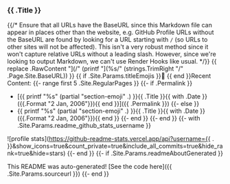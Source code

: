 ### {{ .Title }}
{{/*
  Ensure that all URLs have the BaseURL since this Markdown file can appear in places other than the website, e.g. GitHub Profile
  URLs without the BaseURL are found by looking for a URL starting with `/` (so URLs to other sites will not be affected).
  This isn't a very robust method since it won't capture relative URLs without a leading slash.
  However, since we're looking to output Markdown, we can't use Render Hooks like usual.
*/}}
{{ replace .RawContent "](/" (printf "](%s/" (strings.TrimRight "/" .Page.Site.BaseURL)) }}
{{ if .Site.Params.titleEmojis }}📰 {{ end }}Recent Content:
{{- range first 5 .Site.RegularPages }}
{{- if .Permalink }}
  * [{{ printf "%s" (partial "section-emoji" .) }}{{ .Title }}{{ with .Date }} ({{.Format "2 Jan, 2006"}}){{ end }}]({{ .Permalink }})
{{- else }}
  * {{ printf "%s" (partial "section-emoji" .) }}{{ .Title }}{{ with .Date }} ({{.Format "2 Jan, 2006"}}){{ end }}
{{- end }}
{{- end }}
{{- with .Site.Params.readme_github_stats_username }}

<!-- Stats badges -->
![profile stats](https://github-readme-stats.vercel.app/api?username={{ . }}&show_icons=true&count_private=true&include_all_commits=true&hide_rank=true&hide=stars)
{{- end }}
{{- if .Site.Params.readmeAboutGenerated }}

This README was auto-generated! [See the code here]({{ .Site.Params.sourceurl }})
{{- end }}